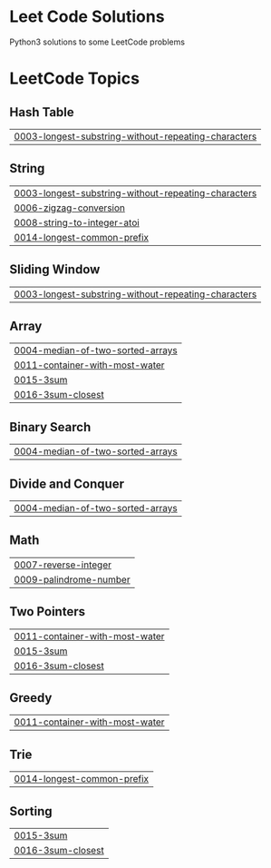 # Leet Code Solutions
Python3 solutions to some LeetCode problems

<!---LeetCode Topics Start-->
# LeetCode Topics
## Hash Table
|  |
| ------- |
| [0003-longest-substring-without-repeating-characters](https://github.com/IzzeddinTeeti/LeetCodeSolutions/tree/master/0003-longest-substring-without-repeating-characters) |
## String
|  |
| ------- |
| [0003-longest-substring-without-repeating-characters](https://github.com/IzzeddinTeeti/LeetCodeSolutions/tree/master/0003-longest-substring-without-repeating-characters) |
| [0006-zigzag-conversion](https://github.com/IzzeddinTeeti/LeetCodeSolutions/tree/master/0006-zigzag-conversion) |
| [0008-string-to-integer-atoi](https://github.com/IzzeddinTeeti/LeetCodeSolutions/tree/master/0008-string-to-integer-atoi) |
| [0014-longest-common-prefix](https://github.com/IzzeddinTeeti/LeetCodeSolutions/tree/master/0014-longest-common-prefix) |
## Sliding Window
|  |
| ------- |
| [0003-longest-substring-without-repeating-characters](https://github.com/IzzeddinTeeti/LeetCodeSolutions/tree/master/0003-longest-substring-without-repeating-characters) |
## Array
|  |
| ------- |
| [0004-median-of-two-sorted-arrays](https://github.com/IzzeddinTeeti/LeetCodeSolutions/tree/master/0004-median-of-two-sorted-arrays) |
| [0011-container-with-most-water](https://github.com/IzzeddinTeeti/LeetCodeSolutions/tree/master/0011-container-with-most-water) |
| [0015-3sum](https://github.com/IzzeddinTeeti/LeetCodeSolutions/tree/master/0015-3sum) |
| [0016-3sum-closest](https://github.com/IzzeddinTeeti/LeetCodeSolutions/tree/master/0016-3sum-closest) |
## Binary Search
|  |
| ------- |
| [0004-median-of-two-sorted-arrays](https://github.com/IzzeddinTeeti/LeetCodeSolutions/tree/master/0004-median-of-two-sorted-arrays) |
## Divide and Conquer
|  |
| ------- |
| [0004-median-of-two-sorted-arrays](https://github.com/IzzeddinTeeti/LeetCodeSolutions/tree/master/0004-median-of-two-sorted-arrays) |
## Math
|  |
| ------- |
| [0007-reverse-integer](https://github.com/IzzeddinTeeti/LeetCodeSolutions/tree/master/0007-reverse-integer) |
| [0009-palindrome-number](https://github.com/IzzeddinTeeti/LeetCodeSolutions/tree/master/0009-palindrome-number) |
## Two Pointers
|  |
| ------- |
| [0011-container-with-most-water](https://github.com/IzzeddinTeeti/LeetCodeSolutions/tree/master/0011-container-with-most-water) |
| [0015-3sum](https://github.com/IzzeddinTeeti/LeetCodeSolutions/tree/master/0015-3sum) |
| [0016-3sum-closest](https://github.com/IzzeddinTeeti/LeetCodeSolutions/tree/master/0016-3sum-closest) |
## Greedy
|  |
| ------- |
| [0011-container-with-most-water](https://github.com/IzzeddinTeeti/LeetCodeSolutions/tree/master/0011-container-with-most-water) |
## Trie
|  |
| ------- |
| [0014-longest-common-prefix](https://github.com/IzzeddinTeeti/LeetCodeSolutions/tree/master/0014-longest-common-prefix) |
## Sorting
|  |
| ------- |
| [0015-3sum](https://github.com/IzzeddinTeeti/LeetCodeSolutions/tree/master/0015-3sum) |
| [0016-3sum-closest](https://github.com/IzzeddinTeeti/LeetCodeSolutions/tree/master/0016-3sum-closest) |
<!---LeetCode Topics End-->